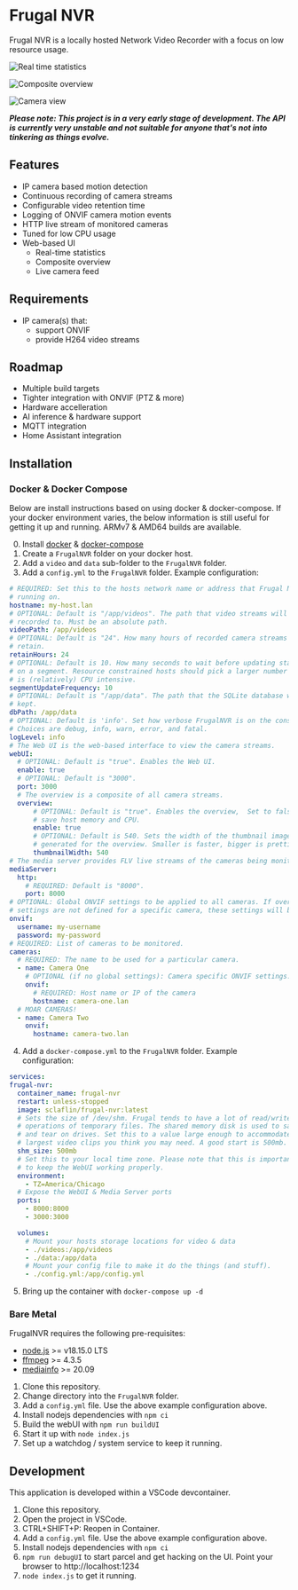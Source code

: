 # Frugal NVR #

Frugal NVR is a locally hosted Network Video Recorder with a focus on low
resource usage.

![Real time statistics](/images/stats.png)

![Composite overview](/images/overview.png)

![Camera view](/images/camera.png)

***Please note: This project is in a very early stage of development. The API is
currently very unstable and not suitable for anyone that's not into tinkering as
things evolve.***

## Features ##

* IP camera based motion detection
* Continuous recording of camera streams
* Configurable video retention time
* Logging of ONVIF camera motion events
* HTTP live stream of monitored cameras
* Tuned for low CPU usage
* Web-based UI
  * Real-time statistics
  * Composite overview
  * Live camera feed

## Requirements ##

* IP camera(s) that:
    * support ONVIF
    * provide H264 video streams

## Roadmap ##

* Multiple build targets
* Tighter integration with ONVIF (PTZ & more)
* Hardware accelleration
* AI inference & hardware support
* MQTT integration
* Home Assistant integration

## Installation ##

### Docker & Docker Compose

Below are install instructions based on using docker & docker-compose. If your
docker environment varies, the below information is still useful for getting
it up and running. ARMv7 & AMD64 builds are available.

0. Install [docker](https://docs.docker.com/engine/install/) &
  [docker-compose](https://docs.docker.com/compose/install/)
1. Create a `FrugalNVR` folder on your docker host.
2. Add a `video` and `data` sub-folder to the `FrugalNVR` folder.
3. Add a `config.yml` to the `FrugalNVR` folder. Example configuration:
  ```yml
  # REQUIRED: Set this to the hosts network name or address that Frugal NVR is
  # running on.
  hostname: my-host.lan
  # OPTIONAL: Default is "/app/videos". The path that video streams will be
  # recorded to. Must be an absolute path.
  videoPath: /app/videos
  # OPTIONAL: Default is "24". How many hours of recorded camera streams to 
  # retain.
  retainHours: 24
  # OPTIONAL: Default is 10. How many seconds to wait before updating statistics
  # on a segment. Resource constrained hosts should pick a larger number as this
  # is (relatively) CPU intensive.
  segmentUpdateFrequency: 10
  # OPTIONAL: Default is "/app/data". The path that the SQLite database will be
  # kept.
  dbPath: /app/data
  # OPTIONAL: Default is 'info'. Set how verbose FrugalNVR is on the console.
  # Choices are debug, info, warn, error, and fatal.
  logLevel: info
  # The Web UI is the web-based interface to view the camera streams.
  webUI:
    # OPTIONAL: Default is "true". Enables the Web UI.
    enable: true
    # OPTIONAL: Default is "3000".
    port: 3000
    # The overview is a composite of all camera streams.
    overview:
        # OPTIONAL: Default is "true". Enables the overview,  Set to false to
        # save host memory and CPU.
        enable: true
        # OPTIONAL: Default is 540. Sets the width of the thumbnail images
        # generated for the overview. Smaller is faster, bigger is prettier. :)
        thumbnailWidth: 540
  # The media server provides FLV live streams of the cameras being monitored.
  mediaServer:
    http:
      # REQUIRED: Default is "8000".
      port: 8000
  # OPTIONAL: Global ONVIF settings to be applied to all cameras. If overriding
  # settings are not defined for a specific camera, these settings will be used.
  onvif:
    username: my-username
    password: my-password
  # REQUIRED: List of cameras to be monitored.
  cameras:
    # REQUIRED: The name to be used for a particular camera.
    - name: Camera One
      # OPTIONAL (if no global settings): Camera specific ONVIF settings.
      onvif:
        # REQUIRED: Host name or IP of the camera
        hostname: camera-one.lan
    # MOAR CAMERAS!
    - name: Camera Two
      onvif:
        hostname: camera-two.lan
  ```
4. Add a `docker-compose.yml` to the `FrugalNVR` folder. Example configuration:
  ```yml
  services:
  frugal-nvr:
    container_name: frugal-nvr
    restart: unless-stopped
    image: sclaflin/frugal-nvr:latest
    # Sets the size of /dev/shm. Frugal tends to have a lot of read/write
    # operations of temporary files. The shared memory disk is used to save wear
    # and tear on drives. Set this to a value large enough to accommodate the
    # largest video clips you think you may need. A good start is 500mb.
    shm_size: 500mb
    # Set this to your local time zone. Please note that this is important
    # to keep the WebUI working properly.
    environment:
      - TZ=America/Chicago
    # Expose the WebUI & Media Server ports
    ports:
      - 8000:8000
      - 3000:3000

    volumes:
      # Mount your hosts storage locations for video & data
      - ./videos:/app/videos
      - ./data:/app/data
      # Mount your config file to make it do the things (and stuff).
      - ./config.yml:/app/config.yml
  ```
5. Bring up the container with `docker-compose up -d`

### Bare Metal ###

FrugalNVR requires the following pre-requisites:

* [node.js](https://nodejs.org/en) >= v18.15.0 LTS
* [ffmpeg](https://ffmpeg.org/) >= 4.3.5
* [mediainfo](https://mediaarea.net/en/MediaInfo) >= 20.09

1. Clone this repository.
2. Change directory into the `FrugalNVR` folder.
2. Add a `config.yml` file. Use the above example configuration above.
4. Install nodejs dependencies with `npm ci`
5. Build the webUI with `npm run buildUI`
6. Start it up with `node index.js`
7. Set up a watchdog / system service to keep it running.

## Development ##

This application is developed within a VSCode devcontainer.

1. Clone this repository.
2. Open the project in VSCode.
3. CTRL+SHIFT+P: Reopen in Container.
4. Add a `config.yml` file. Use the above example configuration above.
5. Install nodejs dependencies with `npm ci`
6. `npm run debugUI` to start parcel and get hacking on the UI. Point your browser to http://localhost:1234
7. `node index.js` to get it running.
